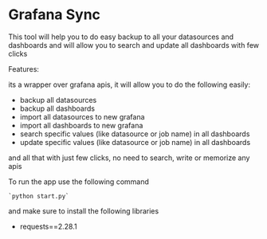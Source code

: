 # Grafana Sync
This tool will help you to do easy backup to all your datasources and dashboards and will allow you to search and update all dashboards with few clicks


Features:

its a wrapper over grafana apis, it will allow you to do the following easily:
- backup all datasources
- backup all dashboards 
- import all datasources to new grafana
- import all dashboards to new grafana
- search specific values (like datasource or job name) in all dashboards
- update specific values (like datasource or job name) in all dashboards

and all that with just few clicks, no need to search, write or memorize any apis 



To run the app use the following command
 
    `python start.py`

    
and make sure to install the following libraries 
- requests==2.28.1